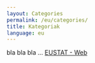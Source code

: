 ```yaml
---
layout: Categories
permalink: /eu/categories/
title: Kategoriak
language: eu
---
```


bla bla bla ...
[EUSTAT - Web](https://eu.eustat.eus/about/links_e.html)
